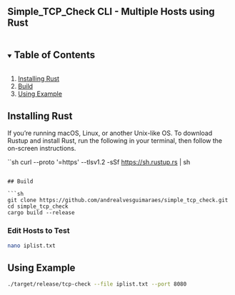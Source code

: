 ## Simple_TCP_Check CLI - Multiple Hosts using Rust

<!-- TABLE OF CONTENTS -->
<details open="open">
  <summary><h2 style="display: inline-block">Table of Contents</h2></summary>
  <ol>
    <li><a href="#installing-rust">Installing Rust</a></li>
    <li><a href="#build">Build</a></li>
    <li><a href="#using-example">Using Example</a></li>
  </ol>
</details>

## Installing Rust
If you’re running macOS, Linux, or another Unix-like OS.
To download Rustup and install Rust, run the following in your terminal, then follow the on-screen instructions.

``sh
curl --proto '=https' --tlsv1.2 -sSf https://sh.rustup.rs | sh
```

## Build

```sh
git clone https://github.com/andrealvesguimaraes/simple_tcp_check.git
cd simple_tcp_check
cargo build --release
```


### Edit Hosts to Test
```sh
nano iplist.txt
```

## Using Example
```sh
./target/release/tcp-check --file iplist.txt --port 8080
```
